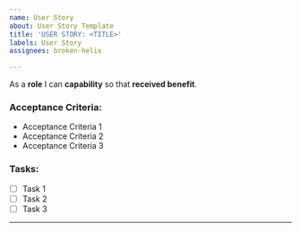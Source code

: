 ```yaml
---
name: User Story
about: User Story Template
title: 'USER STORY: <TITLE>'
labels: User Story
assignees: broken-helix

---
```


As a **role** I can **capability** so that **received benefit**.

### Acceptance Criteria: 

* Acceptance Criteria 1
* Acceptance Criteria 2
* Acceptance Criteria 3

### Tasks:

- [ ] Task 1
- [ ] Task 2
- [ ] Task 3
---
